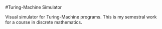 #Turing-Machine Simulator

Visual simulator for Turing-Machine programs. This is my semestral work for a course in discrete mathematics.